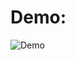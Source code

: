 # Demo:
![Demo](https://github.com/ZUKSKY/TheElitePortfolio/assets/79134793/76d7b469-1f1d-4ba2-b12e-6c31d0a1313f)
